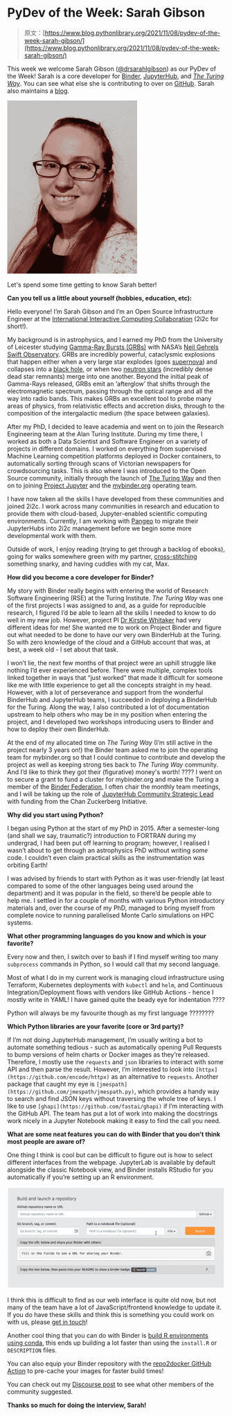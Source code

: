 # PyDev of the Week: Sarah Gibson

> 原文：[https://www.blog.pythonlibrary.org/2021/11/08/pydev-of-the-week-sarah-gibson/](https://www.blog.pythonlibrary.org/2021/11/08/pydev-of-the-week-sarah-gibson/)

This week we welcome Sarah Gibson ([@drsarahlgibson](https://twitter.com/drsarahlgibson)) as our PyDev of the Week! Sarah is a core developer for [Binder](https://mybinder.org/), [JupyterHub](https://jupyter.org/hub), and [*The Turing Way*](https://the-turing-way.netlify.app/). You can see what else she is contributing to over on [GitHub](https://github.com/sgibson91). Sarah also maintains a [blog](https://sgibson91.github.io/).

![Sarah Gibson](img/a73bc43fa9230e7987b516364c34aaf1.png)

Let's spend some time getting to know Sarah better!

**Can you tell us a little about yourself (hobbies, education, etc):**

Hello everyone! I’m Sarah Gibson and I’m an Open Source Infrastructure Engineer at the [International Interactive Computing Collaboration](http://2i2c.org/) (2i2c for short!).

My background is in astrophysics, and I earned my PhD from the University of Leicester studying [Gamma-Ray Bursts (GRBs)](https://imagine.gsfc.nasa.gov/science/objects/bursts1.html) with NASA’s [Neil Gehrels Swift Observatory](https://swift.gsfc.nasa.gov/). GRBs are incredibly powerful, cataclysmic explosions that happen either when a very large star explodes (goes [supernova](https://spaceplace.nasa.gov/supernova/en/)) and collapses into a [black hole](https://www.nasa.gov/vision/universe/starsgalaxies/black_hole_description.html), or when two [neutron stars](https://imagine.gsfc.nasa.gov/science/objects/neutron_stars1.html) (incredibly dense dead star remnants) merge into one another. Beyond the initial peak of Gamma-Rays released, GRBs emit an ‘afterglow’ that shifts through the electromagnetic spectrum, passing through the optical range and all the way into radio bands. This makes GRBs an excellent tool to probe many areas of physics, from relativistic effects and accretion disks, through to the composition of the intergalactic medium (the space between galaxies).

After my PhD, I decided to leave academia and went on to join the Research Engineering team at the Alan Turing Institute. During my time there, I worked as both a Data Scientist and Software Engineer on a variety of projects in different domains. I worked on everything from supervised Machine Learning competition platforms deployed in Docker containers, to automatically sorting through scans of Victorian newspapers for crowdsourcing tasks. This is also where I was introduced to the Open Source community, initially through the launch of [The Turing Way](https://the-turing-way.netlify.app/) and then on to joining [Project Jupyter](https://jupyter.org/) and the [mybinder.org](https://mybinder.org) operating team.

I have now taken all the skills I have developed from these communities and joined 2i2c. I work across many communities in research and education to provide them with cloud-based, Jupyter-enabled scientific computing environments. Currently, I am working with [Pangeo](https://pangeo.io/) to migrate their JupyterHubs into 2i2c management before we begin some more developmental work with them.

Outside of work, I enjoy reading (trying to get through a backlog of ebooks), going for walks somewhere green with my partner, [cross-stitching](https://sgibson91.github.io/cross-stitch-carpentry/) something snarky, and having cuddles with my cat, Max.

**How did you become a core developer for Binder?**

My story with Binder really begins with entering the world of Research Software Engineering (RSE) at the Turing Institute. *The Turing Way* was one of the first projects I was assigned to and, as a guide for reproducible research, I figured I’d be able to learn all the skills I needed to know to do well in my new job. However, project PI [Dr Kirstie Whitaker](https://www.turing.ac.uk/people/researchers/kirstie-whitaker) had very different ideas for me! She wanted me to work on Project Binder and figure out what needed to be done to have our very own BinderHub at the Turing. So with zero knowledge of the cloud and a GitHub account that was, at best, a week old - I set about that task.

I won’t lie, the next few months of that project were an uphill struggle like nothing I’d ever experienced before. There were multiple, complex tools linked together in ways that “just worked” that made it difficult for someone like me with little experience to get all the concepts straight in my head. However, with a lot of perseverance and support from the wonderful BinderHub and JupyterHub teams, I succeeded in deploying a BinderHub for the Turing. Along the way, I also contributed a lot of documentation upstream to help others who may be in my position when entering the project, and I developed two workshops introducing users to Binder and how to deploy their own BinderHub.

At the end of my allocated time on *The Turing Way* (I’m still active in the project nearly 3 years on!) the Binder team asked me to join the operating team for mybinder.org so that I could continue to contribute and develop the project as well as keeping strong ties back to *The Turing Way* community. And I’d like to think they got their (figurative) money's worth! ???? I went on to secure a grant to fund a cluster for mybinder.org and make the Turing a member of the [Binder Federation](https://blog.jupyter.org/the-international-binder-federation-4f6235c1537e), I often chair the monthly team meetings, and I will be taking up the role of [JupyterHub Community Strategic Lead](https://chanzuckerberg.com/eoss/proposals/jupyterhub-community-strategic-lead/) with funding from the Chan Zuckerberg Initiative.

**Why did you start using Python?**

I began using Python at the start of my PhD in 2015\. After a semester-long (and shall we say, traumatic?) introduction to FORTRAN during my undergrad, I had been put off learning to program; however, I realised I wasn’t about to get through an astrophysics PhD without writing *some* code. I couldn’t even claim practical skills as the instrumentation was orbiting Earth!

I was advised by friends to start with Python as it was user-friendly (at least compared to some of the other languages being used around the department) and it was popular in the field, so there’d be people able to help me. I settled in for a couple of months with various Python introductory materials and, over the course of my PhD, managed to bring myself from complete novice to running parallelised Monte Carlo simulations on HPC systems.

**What other programming languages do you know and which is your favorite?**

Every now and then, I switch over to bash if I find myself writing too many `subprocess` commands in Python, so I would call that my second language.

Most of what I do in my current work is managing cloud infrastructure using Terraform, Kubernetes deployments with `kubectl` and `helm`, and Continuous Integration/Deployment flows with vendors like GitHub Actions - hence I mostly write in YAML! I have gained quite the beady eye for indentation ????

Python will always be my favourite though as my first language ????????

**Which Python libraries are your favorite (core or 3rd party)?**

If I’m not doing JupyterHub management, I’m usually writing a bot to automate something tedious - such as automatically opening Pull Requests to bump versions of helm charts or Docker images as they’re released. Therefore, I mostly use the `requests` and `json` libraries to interact with some API and then parse the result. However, I’m interested to look into `[httpx](https://github.com/encode/httpx)` as an alternative to `requests`. Another package that caught my eye is `[jmespath](https://github.com/jmespath/jmespath.py)`, which provides a handy way to search and find JSON keys without traversing the whole tree of keys. I like to use `[ghapi](https://github.com/fastai/ghapi)` if I’m interacting with the GitHub API. The team has put a lot of work into making the docstrings work nicely in a Jupyter Notebook making it easy to find the call you need.

**What are some neat features you can do with Binder that you don't think most people are aware of?**

One thing I think is cool but can be difficult to figure out is how to select different interfaces from the webpage. JupyterLab is available by default alongside the classic Notebook view, and Binder installs RStudio for you automatically if you’re setting up an R environment.

![Binder interface](img/e68741ed421d872b7439e199d89802b3.png)

I think this is difficult to find as our web interface is quite old now, but not many of the team have a lot of JavaScript/frontend knowledge to update it. If you do have these skills and think this is something you could work on with us, please [get in touch](https://gitter.im/jupyterhub/binder)!

Another cool thing that you can do with Binder is [build R environments using conda](https://github.com/binder-examples/r-conda), this ends up building a lot faster than using the `install.R` or `DESCRIPTION` files.

You can also equip your Binder repository with the [repo2docker GitHub Action](https://github.com/jupyterhub/repo2docker-action) to pre-cache your images for faster build times!

You can check out my [Discourse post](https://discourse.jupyter.org/t/crowdsourcing-for-a-blog-cool-binder-features/10462) to see what other members of the community suggested.

 **Thanks so much for doing the interview, Sarah!**